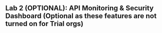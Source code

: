 ## Lab 2 (OPTIONAL): API Monitoring & Security Dashboard (Optional as these features are not turned on for Trial orgs)